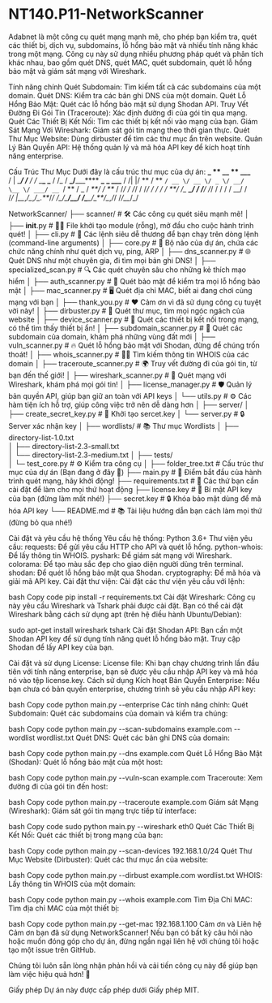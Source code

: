 ﻿# NT140.P11-NetworkScanner

Adabnet là một công cụ quét mạng mạnh mẽ, cho phép bạn kiểm tra, quét các thiết bị, dịch vụ, subdomains, lỗ hổng bảo mật và nhiều tính năng khác trong một mạng. Công cụ này sử dụng nhiều phương pháp quét và phân tích khác nhau, bao gồm quét DNS, quét MAC, quét subdomain, quét lỗ hổng bảo mật và giám sát mạng với Wireshark.

Tính năng chính
Quét Subdomain: Tìm kiếm tất cả các subdomains của một domain.
Quét DNS: Kiểm tra các bản ghi DNS của một domain.
Quét Lỗ Hổng Bảo Mật: Quét các lỗ hổng bảo mật sử dụng Shodan API.
Truy Vết Đường Đi Gói Tin (Traceroute): Xác định đường đi của gói tin qua mạng.
Quét Các Thiết Bị Kết Nối: Tìm các thiết bị kết nối vào mạng của bạn.
Giám Sát Mạng Với Wireshark: Giám sát gói tin mạng theo thời gian thực.
Quét Thư Mục Website: Dùng dirbuster để tìm các thư mục ẩn trên website.
Quản Lý Bản Quyền API: Hệ thống quản lý và mã hóa API key để kích hoạt tính năng enterprise.

Cấu Trúc Thư Mục
Dưới đây là cấu trúc thư mục của dự án:
**\_ ** \_\_ ** \_\_\_**  
 / | \_**_/ /_** _/ /_ \_**\_ \_** / /\_ / **\_/**\_\_\_**** **\_** **\_ \_\_\_**
/ /| |/ ** / ** `/ __ \/ __ \/ _ \/ __/   \__ \/ ___/ __ `/ ** \/ _ \/ _**/
/ **_ / /_/ / /_/ / /_/ / / / / **/ /\_ **\_/ / /**/ /_/ / / / / \_\_/ /  
/_/ |\_\__,_/\__,_/\_.**_/_/ /\_/\_**/\_\_/ /\_**\_/\_**/\__,_/_/ /_/\_\__/_/

NetworkScanner/
├── scanner/ # 🛠️ Các công cụ quét siêu mạnh mẽ!
│ ├── **init**.py # 👷‍♂️ File khởi tạo module (rỗng), mở đầu cho cuộc hành trình quét!
│ ├── cli.py # 📡 Các lệnh siêu dễ thương để bạn chạy trên dòng lệnh (command-line arguments)
│ ├── core.py # 🧠 Bộ não của dự án, chứa các chức năng chính như quét dịch vụ, ping, ARP
│ ├── dns_scanner.py # 🌐 Quét DNS như một chuyên gia, đi tìm mọi bản ghi DNS!
│ ├── specialized_scan.py # 🔍 Các quét chuyên sâu cho những kẻ thích mạo hiểm
│ ├── auth_scanner.py # 🔐 Quét bảo mật để kiểm tra mọi lỗ hổng bảo mật
│ ├── mac_scanner.py # 🖥️ Quét địa chỉ MAC, biết ai đang chơi cùng mạng với bạn
│ ├── thank_you.py # ❤️ Cảm ơn vì đã sử dụng công cụ tuyệt vời này!
│ ├── dirbuster.py # 🚪 Quét thư mục, tìm mọi ngóc ngách của website
│ ├── device_scanner.py # 📱 Quét các thiết bị kết nối trong mạng, có thể tìm thấy thiết bị ẩn!
│ ├── subdomain_scanner.py # 🏰 Quét các subdomain của domain, khám phá những vùng đất mới
│ ├── vuln_scanner.py # 🔥 Quét lỗ hổng bảo mật với Shodan, đừng để chúng trốn thoát!
│ ├── whois_scanner.py # 🕵️‍♂️ Tìm kiếm thông tin WHOIS của các domain
│ ├── traceroute_scanner.py # 🌍 Truy vết đường đi của gói tin, từ bạn đến thế giới!
│ ├── wireshark_scanner.py # 🐳 Quét mạng với Wireshark, khám phá mọi gói tin!
│ ├── license_manager.py # 🛡️ Quản lý bản quyền API, giúp bạn giữ an toàn với API keys
│ └── utils.py # ⚙️ Các hàm tiện ích hỗ trợ, giúp công việc trở nên dễ dàng hơn
│
├── server/
│ ├── create_secret_key.py # 🔑 Khởi tạo sercet.key
│ └── server.py # 🔒 Server xác nhận key
│
├── wordlists/ # 📚 Thư mục Wordlists
│ ├── directory-list-1.0.txt  
│ ├── directory-list-2.3-small.txt  
│ └── directory-list-2.3-medium.txt
│
├── tests/   
│ └─ test_core.py # ⚙️ Kiểm tra công cụ
│
├── folder_tree.txt # Cấu trúc thư mục của dự án (Bạn đang ở đây 📍)
├── main.py # 🚀 Điểm bắt đầu của hành trình quét mạng, hãy khởi động!
├── requirements.txt # 📜 Các thứ bạn cần cài đặt để làm cho mọi thứ hoạt động
├── license.key # 🔑 Bí mật API key của bạn (đừng làm mất nhé!)
├── secret.key # 🔒 Khóa bảo mật dùng để mã hóa API key
└── README.md # 📚 Tài liệu hướng dẫn bạn cách làm mọi thứ (đừng bỏ qua nhé!)

Cài đặt và yêu cầu hệ thống
Yêu cầu hệ thống:
Python 3.6+
Thư viện yêu cầu:
requests: Để gửi yêu cầu HTTP cho API và quét lỗ hổng.
python-whois: Để lấy thông tin WHOIS.
pyshark: Để giám sát mạng với Wireshark.
colorama: Để tạo màu sắc đẹp cho giao diện người dùng trên terminal.
shodan: Để quét lỗ hổng bảo mật qua Shodan.
cryptography: Để mã hóa và giải mã API key.
Cài đặt thư viện:
Cài đặt các thư viện yêu cầu với lệnh:

bash
Copy code
pip install -r requirements.txt
Cài đặt Wireshark:
Công cụ này yêu cầu Wireshark và Tshark phải được cài đặt. Bạn có thể cài đặt Wireshark bằng cách sử dụng apt (trên hệ điều hành Ubuntu/Debian):

sudo apt-get install wireshark tshark
Cài đặt Shodan API:
Bạn cần một Shodan API key để sử dụng tính năng quét lỗ hổng bảo mật. Truy cập Shodan để lấy API key của bạn.

Cài đặt và sử dụng License:
License file: Khi bạn chạy chương trình lần đầu tiên với tính năng enterprise, bạn sẽ được yêu cầu nhập API key và mã hóa nó vào tệp license.key.
Cách sử dụng
Kích hoạt Bản Quyền Enterprise:
Nếu bạn chưa có bản quyền enterprise, chương trình sẽ yêu cầu nhập API key:

bash
Copy code
python main.py --enterprise
Các tính năng chính:
Quét Subdomain: Quét các subdomains của domain và kiểm tra chúng:

bash
Copy code
python main.py --scan-subdomains example.com --wordlist wordlist.txt
Quét DNS: Quét các bản ghi DNS của domain:

bash
Copy code
python main.py --dns example.com
Quét Lỗ Hổng Bảo Mật (Shodan): Quét lỗ hổng bảo mật của một host:

bash
Copy code
python main.py --vuln-scan example.com
Traceroute: Xem đường đi của gói tin đến host:

bash
Copy code
python main.py --traceroute example.com
Giám sát Mạng (Wireshark): Giám sát gói tin mạng trực tiếp từ interface:

bash
Copy code
sudo python main.py --wireshark eth0
Quét Các Thiết Bị Kết Nối: Quét các thiết bị trong mạng của bạn:

bash
Copy code
python main.py --scan-devices 192.168.1.0/24
Quét Thư Mục Website (Dirbuster): Quét các thư mục ẩn của website:

bash
Copy code
python main.py --dirbust example.com wordlist.txt
WHOIS: Lấy thông tin WHOIS của một domain:

bash
Copy code
python main.py --whois example.com
Tìm Địa Chỉ MAC: Tìm địa chỉ MAC của một thiết bị:

bash
Copy code
python main.py --get-mac 192.168.1.100
Cảm ơn và Liên hệ
Cảm ơn bạn đã sử dụng NetworkScanner! Nếu bạn có bất kỳ câu hỏi nào hoặc muốn đóng góp cho dự án, đừng ngần ngại liên hệ với chúng tôi hoặc tạo một issue trên GitHub.

Chúng tôi luôn sẵn lòng nhận phản hồi và cải tiến công cụ này để giúp bạn làm việc hiệu quả hơn! 🚀

Giấy phép
Dự án này được cấp phép dưới Giấy phép MIT.
